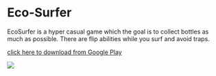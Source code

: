 # Eco-Surfer

EcoSurfer is a hyper casual game which the goal is to collect bottles as much as possible.
There are flip abilities while you surf and avoid traps.

[click here to download from Google Play](https://play.google.com/store/apps/details?id=com.Gallib.EcoSurfer)

![](eco-surfer.gif)
